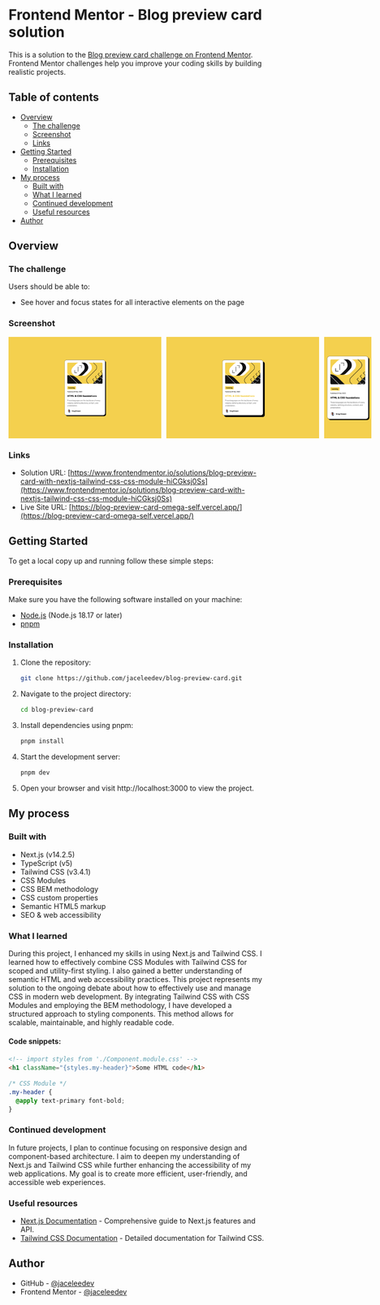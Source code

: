 # Frontend Mentor - Blog preview card solution

This is a solution to the [Blog preview card challenge on Frontend Mentor](https://www.frontendmentor.io/challenges/blog-preview-card-ckPaj01IcS). Frontend Mentor challenges help you improve your coding skills by building realistic projects.

## Table of contents

- [Overview](#overview)
  - [The challenge](#the-challenge)
  - [Screenshot](#screenshot)
  - [Links](#links)
- [Getting Started](#getting-started)
  - [Prerequisites](#prerequisites)
  - [Installation](#installation)
- [My process](#my-process)
  - [Built with](#built-with)
  - [What I learned](#what-i-learned)
  - [Continued development](#continued-development)
  - [Useful resources](#useful-resources)
- [Author](#author)

## Overview

### The challenge

Users should be able to:

- See hover and focus states for all interactive elements on the page

### Screenshot

<div style='display: flex; gap: 10px;'>
<img src="./design/screenshot-desktop.png" height='200px'>
<img src="./design/screenshot-active.png" height='200px'>
<img src="./design/screenshot-mobile.png" height='200px'>
</div>

### Links

- Solution URL: [https://www.frontendmentor.io/solutions/blog-preview-card-with-nextjs-tailwind-css-css-module-hiCGksj0Ss](https://www.frontendmentor.io/solutions/blog-preview-card-with-nextjs-tailwind-css-css-module-hiCGksj0Ss)
- Live Site URL: [https://blog-preview-card-omega-self.vercel.app/](https://blog-preview-card-omega-self.vercel.app/)

## Getting Started

To get a local copy up and running follow these simple steps:

### Prerequisites

Make sure you have the following software installed on your machine:

- [Node.js](https://nodejs.org/) (Node.js 18.17 or later)
- [pnpm](https://pnpm.io/)

### Installation

1. Clone the repository:

   ```sh
   git clone https://github.com/jaceleedev/blog-preview-card.git
   ```

2. Navigate to the project directory:

   ```sh
   cd blog-preview-card
   ```

3. Install dependencies using pnpm:

   ```sh
   pnpm install
   ```

4. Start the development server:

   ```sh
   pnpm dev
   ```

5. Open your browser and visit http://localhost:3000 to view the project.

## My process

### Built with

- Next.js (v14.2.5)
- TypeScript (v5)
- Tailwind CSS (v3.4.1)
- CSS Modules
- CSS BEM methodology
- CSS custom properties
- Semantic HTML5 markup
- SEO & web accessibility

### What I learned

During this project, I enhanced my skills in using Next.js and Tailwind CSS. I learned how to effectively combine CSS Modules with Tailwind CSS for scoped and utility-first styling. I also gained a better understanding of semantic HTML and web accessibility practices. This project represents my solution to the ongoing debate about how to effectively use and manage CSS in modern web development. By integrating Tailwind CSS with CSS Modules and employing the BEM methodology, I have developed a structured approach to styling components. This method allows for scalable, maintainable, and highly readable code.

#### Code snippets:

```html
<!-- import styles from './Component.module.css' -->
<h1 className="{styles.my-header}">Some HTML code</h1>
```

```css
/* CSS Module */
.my-header {
  @apply text-primary font-bold;
}
```

### Continued development

In future projects, I plan to continue focusing on responsive design and component-based architecture. I aim to deepen my understanding of Next.js and Tailwind CSS while further enhancing the accessibility of my web applications. My goal is to create more efficient, user-friendly, and accessible web experiences.

### Useful resources

- [Next.js Documentation](https://nextjs.org/docs) - Comprehensive guide to Next.js features and API.
- [Tailwind CSS Documentation](https://tailwindcss.com/docs/installation) - Detailed documentation for Tailwind CSS.

## Author

- GitHub - [@jaceleedev](https://github.com/jaceleedev)
- Frontend Mentor - [@jaceleedev](https://www.frontendmentor.io/profile/jaceleedev)
